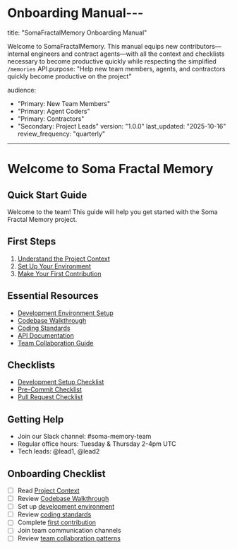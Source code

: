 # Onboarding Manual---

title: "SomaFractalMemory Onboarding Manual"

Welcome to SomaFractalMemory. This manual equips new contributors—internal engineers and contract agents—with all the context and checklists necessary to become productive quickly while respecting the simplified `/memories` API.purpose: "Help new team members, agents, and contractors quickly become productive on the project"

audience:
  - "Primary: New Team Members"
  - "Primary: Agent Coders"
  - "Primary: Contractors"
  - "Secondary: Project Leads"
version: "1.0.0"
last_updated: "2025-10-16"
review_frequency: "quarterly"
---

# Welcome to Soma Fractal Memory

## Quick Start Guide

Welcome to the team! This guide will help you get started with the Soma Fractal Memory project.

## First Steps

1. [Understand the Project Context](project-context.md)
2. [Set Up Your Environment](environment-setup.md)
3. [Make Your First Contribution](first-contribution.md)

## Essential Resources

- [Development Environment Setup](environment-setup.md)
- [Codebase Walkthrough](codebase-walkthrough.md)
- [Coding Standards](../development-manual/coding-standards.md)
- [API Documentation](../development-manual/api-reference.md)
- [Team Collaboration Guide](team-collaboration.md)

## Checklists

- [Development Setup Checklist](checklists/setup-checklist.md)
- [Pre-Commit Checklist](checklists/pre-commit-checklist.md)
- [Pull Request Checklist](checklists/pr-checklist.md)

## Getting Help

- Join our Slack channel: #soma-memory-team
- Regular office hours: Tuesday & Thursday 2-4pm UTC
- Tech leads: @lead1, @lead2

## Onboarding Checklist

- [ ] Read [Project Context](project-context.md)
- [ ] Review [Codebase Walkthrough](codebase-walkthrough.md)
- [ ] Set up [development environment](environment-setup.md)
- [ ] Review [coding standards](../development-manual/coding-standards.md)
- [ ] Complete [first contribution](first-contribution.md)
- [ ] Join team communication channels
- [ ] Review [team collaboration patterns](team-collaboration.md)
